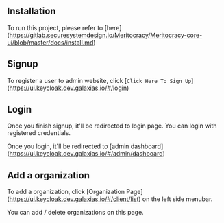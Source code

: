 ## Installation

To run this project, please refer to [here] (https://gitlab.securesystemdesign.io/Meritocracy/Meritocracy-core-ui/blob/master/docs/install.md)

## Signup

To register a user to admin website, click [`Click Here To Sign Up`] (https://ui.keycloak.dev.galaxias.io/#/login)

## Login

Once you finish signup, it'll be redirected to login page. You can login with registered credentials.

Once you login, it'll be redirected to [admin dashboard] (https://ui.keycloak.dev.galaxias.io/#/admin/dashboard)

## Add a organization

To add a organization, click [Organization Page] (https://ui.keycloak.dev.galaxias.io/#/client/list) on the left side menubar.

You can add / delete organizations on this page.